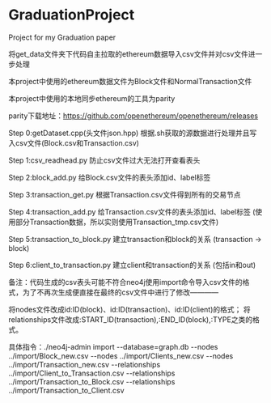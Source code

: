# GraduationProject
Project for my Graduation paper

将get_data文件夹下代码自主拉取的ethereum数据导入csv文件并对csv文件进一步处理

本project中使用的ethereum数据文件为Block文件和NormalTransaction文件

本project中使用的本地同步ethereum的工具为parity

parity下载地址：https://github.com/openethereum/openethereum/releases

Step 0:getDataset.cpp(头文件json.hpp)
根据.sh获取的源数据进行处理并且写入csv文件(Block.csv和Transaction.csv)

Step 1:csv_readhead.py
防止csv文件过大无法打开查看表头

Step 2:block_add.py
给Block.csv文件的表头添加id、label标签

Step 3:transaction_get.py
根据Transaction.csv文件得到所有的交易节点

Step 4:transaction_add.py
给Transaction.csv文件的表头添加id、label标签
(使用部分Transaction数据，所以实则使用Transaction_tmp.csv文件)

Step 5:transaction_to_block.py
建立transaction和block的关系
(transaction -> block)

Step 6:client_to_transaction.py
建立client和transaction的关系
(包括in和out)


备注：代码生成的csv表头可能不符合neo4j使用import命令导入csv文件的格式，为了不再次生成便直接在最终的csv文件中进行了修改————

将nodes文件改成id:ID(block)、id:ID(transaction)、id:ID(client)的格式；
将relationships文件改成:START_ID(transaction),:END_ID(block),:TYPE之类的格式。

具体指令：./neo4j-admin import --database=graph.db --nodes ../import/Block_new.csv --nodes ../import/Clients_new.csv --nodes ../import/Transaction_new.csv --relationships ../import/Client_to_Transaction.csv --relationships ../import/Transaction_to_Block.csv --relationships ../import/Transaction_to_Client.csv